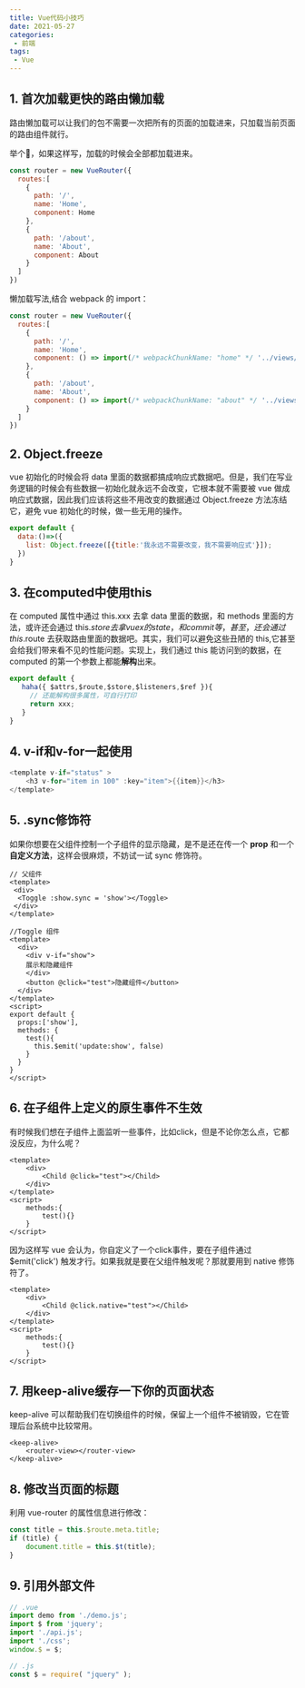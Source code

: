 ```yaml
---
title: Vue代码小技巧
date: 2021-05-27
categories:
 - 前端
tags:
 - Vue
---
```


<!-- more -->



## 1. 首次加载更快的路由懒加载

路由懒加载可以让我们的包不需要一次把所有的页面的加载进来，只加载当前页面的路由组件就行。

举个🌰，如果这样写，加载的时候会全部都加载进来。

```javascript
const router = new VueRouter({
  routes:[
    {
      path: '/',
      name: 'Home',
      component: Home
    },
    {
      path: '/about',
      name: 'About',
      component: About
    }
  ]
})
```

懒加载写法,结合 webpack 的 import：

```javascript
const router = new VueRouter({
  routes:[
    {
      path: '/',
      name: 'Home',
      component: () => import(/* webpackChunkName: "home" */ '../views/Home.vue')
    },
    {
      path: '/about',
      name: 'About',
      component: () => import(/* webpackChunkName: "about" */ '../views/About.vue')
    }
  ]
})
```



## 2. Object.freeze

vue 初始化的时候会将 data 里面的数据都搞成响应式数据吧。但是，我们在写业务逻辑的时候会有些数据一初始化就永远不会改变，它根本就不需要被 vue 做成响应式数据，因此我们应该将这些不用改变的数据通过 Object.freeze 方法冻结它，避免 vue 初始化的时候，做一些无用的操作。

```javascript
export default {
  data:()=>({
    list: Object.freeze([{title:'我永远不需要改变，我不需要响应式'}]);
  })
}
```



## 3. 在computed中使用this

在 computed 属性中通过 this.xxx 去拿 data 里面的数据，和 methods 里面的方法，或许还会通过 this.$store 去拿 vuex 的 state，和 commit 等，甚至，还会通过 this.$route 去获取路由里面的数据吧。其实，我们可以避免这些丑陋的 this,它甚至会给我们带来看不见的性能问题。实现上，我们通过 this 能访问到的数据，在 computed 的第一个参数上都能**解构**出来。

```javascript
export default {
   haha({ $attrs,$route,$store,$listeners,$ref }){
     // 还能解构很多属性，可自行打印
     return xxx;
   }
}
```



## 4. v-if和v-for一起使用

```java
<template v-if="status" >
	<h3 v-for="item in 100" :key="item">{{item}}</h3>
</template>
```



## 5.  .sync修饰符

如果你想要在父组件控制一个子组件的显示隐藏，是不是还在传一个 **prop** 和一个**自定义方法**，这样会很麻烦，不妨试一试 sync 修饰符。

```vue
// 父组件
<template>
 <div>
  <Toggle :show.sync = 'show'></Toggle>
 </div>
</template>

//Toggle 组件
<template>
  <div>
    <div v-if="show">
    展示和隐藏组件
  	</div>
  	<button @click="test">隐藏组件</button>
  </div>
</template>
<script>
export default {
  props:['show'],
  methods: {
    test(){
      this.$emit('update:show', false)
    }
  }
}
</script>
```



## 6. 在子组件上定义的原生事件不生效

有时候我们想在子组件上面监听一些事件，比如click，但是不论你怎么点，它都没反应，为什么呢？

```vue
<template>
    <div>
        <Child @click="test"></Child>
    </div>
</template>
<script>
    methods:{
        test(){}
    }
</script>
```

因为这样写 vue 会认为，你自定义了一个click事件，要在子组件通过 $emit('click') 触发才行。如果我就是要在父组件触发呢？那就要用到 native 修饰符了。

```vue
<template>
    <div>
        <Child @click.native="test"></Child>
    </div>
</template>
<script>
    methods:{
        test(){}
    }
</script>
```



## 7. 用keep-alive缓存一下你的页面状态

keep-alive 可以帮助我们在切换组件的时候，保留上一个组件不被销毁，它在管理后台系统中比较常用。

```vue
<keep-alive>
    <router-view></router-view>
</keep-alive>
```



## 8. 修改当页面的标题

利用 vue-router 的属性信息进行修改：

```javascript
const title = this.$route.meta.title;
if (title) {
	document.title = this.$t(title);
}
```



## 9. 引用外部文件

```javascript
// .vue
import demo from './demo.js';
import $ from 'jquery';
import './api.js';
import './css';
window.$ = $;

// .js
const $ = require( "jquery" );
```

